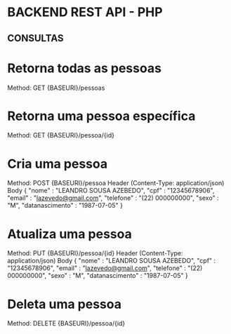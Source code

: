# BACKEND REST API - PHP


## CONSULTAS

# Retorna todas as pessoas
Method: GET
{BASEURI}/pessoas

# Retorna uma pessoa específica
Method: GET
{BASEURI}/pessoa/{id}

# Cria uma pessoa
Method: POST
{BASEURI}/pessoa
Header
(Content-Type: application/json)
Body
{
    "nome" : "LEANDRO SOUSA AZEBEDO",
    "cpf" : "12345678906",
    "email" : "lazevedo@gmail.com",
    "telefone" : "(22) 000000000",
    "sexo" : "M",
    "datanascimento" : "1987-07-05"
}

# Atualiza uma pessoa
Method: PUT
{BASEURI}/pessoa/{id}
Header
(Content-Type: application/json)
Body
{
    "nome" : "LEANDRO SOUSA AZEBEDO",
    "cpf" : "12345678906",
    "email" : "lazevedo@gmail.com",
    "telefone" : "(22) 000000000",
    "sexo" : "M",
    "datanascimento" : "1987-07-05"
}

# Deleta uma pessoa
Method: DELETE
{BASEURI}/pessoa/{id}